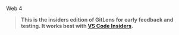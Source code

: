 Web 4
> **This is the insiders edition of GitLens for early feedback and testing. It works best with [VS Code Insiders](https://code.visualstudio.com/insiders).**
